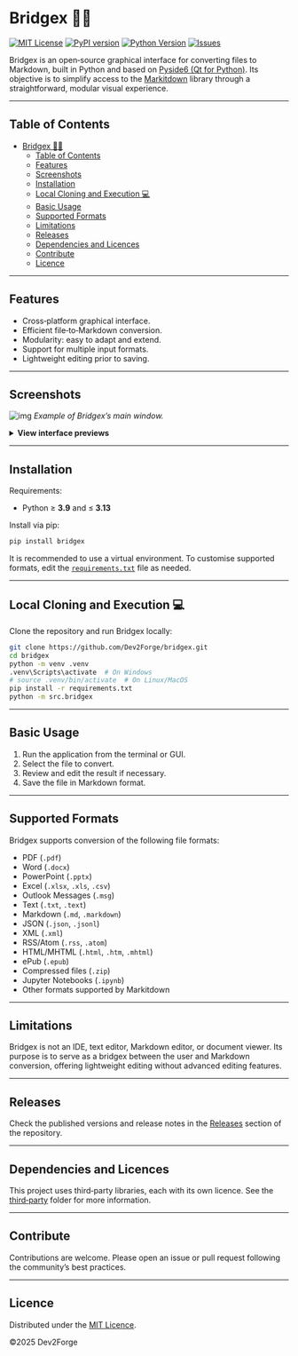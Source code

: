 # Bridgex 🌉🐍

[![MIT License](https://img.shields.io/badge/license-MIT-blue.svg)](./LICENSE)
[![PyPI version](https://img.shields.io/pypi/v/bridgex?label=bridgex)](https://pypi.org/project/bridgex/)
[![Python Version](https://img.shields.io/badge/python-3.9%20|%203.10%20|%203.11%20|%203.12%20|%203.13-blue.svg)](https://www.python.org/downloads/)
[![Issues](https://img.shields.io/github/issues/Dev2Forge/bridgex)](https://github.com/Dev2Forge/bridgex/issues)

Bridgex is an open‑source graphical interface for converting files to Markdown, built in Python and based on [Pyside6 (Qt for Python)](https://doc.qt.io/qtforpython-6/). Its objective is to simplify access to the [Markitdown](https://github.com/microsoft/markitdown) library through a straightforward, modular visual experience.

---

## Table of Contents

- [Bridgex 🌉🐍](#bridgex-)
  - [Table of Contents](#table-of-contents)
  - [Features](#features)
  - [Screenshots](#screenshots)
  - [Installation](#installation)
  - [Local Cloning and Execution 💻](#local-cloning-and-execution-)
  - [Basic Usage](#basic-usage)
  - [Supported Formats](#supported-formats)
  - [Limitations](#limitations)
  - [Releases](#releases)
  - [Dependencies and Licences](#dependencies-and-licences)
  - [Contribute](#contribute)
  - [Licence](#licence)

---

## Features

* Cross‑platform graphical interface.
* Efficient file‑to‑Markdown conversion.
* Modularity: easy to adapt and extend.
* Support for multiple input formats.
* Lightweight editing prior to saving.

---

## Screenshots

![img](https://cdn.jsdelivr.net/gh/tutosrive/images-projects-srm-trg@main/dev2forge/pymd/bridge/preview-1-main.png)
*Example of Bridgex’s main window.*

<details>
<summary><strong>View interface previews</strong></summary>

<br>

|     Name     | Preview |
| :-----: |:---: |
|  Open File | ![img](https://cdn.jsdelivr.net/gh/tutosrive/images-projects-srm-trg@main/dev2forge/pymd/bridge/preview-2-openfile.png) |
| Mini Editor | ![img](https://cdn.jsdelivr.net/gh/tutosrive/images-projects-srm-trg@main/dev2forge/pymd/bridge/preview-3-minieditor.png) |
| Convert | ![img](https://cdn.jsdelivr.net/gh/tutosrive/images-projects-srm-trg@main/dev2forge/pymd/bridge/preview-4-convert.png) |
| Change Language | ![img](https://cdn.jsdelivr.net/gh/tutosrive/images-projects-srm-trg@main/dev2forge/pymd/bridge/preview-5-languagechange.png) |

</details>

---

## Installation

Requirements:

* Python ≥ **3.9** and ≤ **3.13**

Install via pip:

```sh
pip install bridgex
```

It is recommended to use a virtual environment. To customise supported formats, edit the [`requirements.txt`](./requirements.txt) file as needed.

---

## Local Cloning and Execution 💻

Clone the repository and run Bridgex locally:

```sh
git clone https://github.com/Dev2Forge/bridgex.git
cd bridgex
python -m venv .venv
.venv\Scripts\activate  # On Windows
# source .venv/bin/activate  # On Linux/MacOS
pip install -r requirements.txt
python -m src.bridgex
```

---

## Basic Usage

1. Run the application from the terminal or GUI.
2. Select the file to convert.
3. Review and edit the result if necessary.
4. Save the file in Markdown format.

---

## Supported Formats

Bridgex supports conversion of the following file formats:

* PDF (`.pdf`)
* Word (`.docx`)
* PowerPoint (`.pptx`)
* Excel (`.xlsx`, `.xls`, `.csv`)
* Outlook Messages (`.msg`)
* Text (`.txt`, `.text`)
* Markdown (`.md`, `.markdown`)
* JSON (`.json`, `.jsonl`)
* XML (`.xml`)
* RSS/Atom (`.rss`, `.atom`)
* HTML/MHTML (`.html`, `.htm`, `.mhtml`)
* ePub (`.epub`)
* Compressed files (`.zip`)
* Jupyter Notebooks (`.ipynb`)
* Other formats supported by Markitdown

---

## Limitations

Bridgex is not an IDE, text editor, Markdown editor, or document viewer. Its purpose is to serve as a bridgex between the user and Markdown conversion, offering lightweight editing without advanced editing features.

---

## Releases

Check the published versions and release notes in the [Releases](https://github.com/Dev2Forge/bridgex/releases) section of the repository.

---

## Dependencies and Licences

This project uses third‑party libraries, each with its own licence. See the [third‑party](./third-party/) folder for more information.

---

## Contribute

Contributions are welcome. Please open an issue or pull request following the community’s best practices.

---

## Licence

Distributed under the [MIT Licence](./LICENSE).

©2025 Dev2Forge

